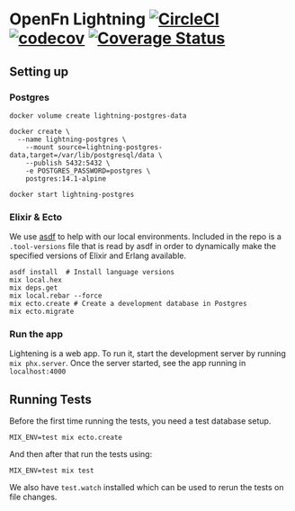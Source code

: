 # OpenFn Lightning [![CircleCI](https://circleci.com/gh/OpenFn/lightning/tree/main.svg?style=svg&circle-token=085c00fd6662e9a36012810fb7cf1f09f3604bc6)](https://circleci.com/gh/OpenFn/lightning/tree/main) [![codecov](https://codecov.io/gh/OpenFn/lightning/branch/main/graph/badge.svg?token=FfDMxdGL3a)](https://codecov.io/gh/OpenFn/lightning) [![Coverage Status](https://coveralls.io/repos/github/OpenFn/lightning/badge.svg?t=4vHZlQ)](https://coveralls.io/github/OpenFn/lightning)

## Setting up

### Postgres

```
docker volume create lightning-postgres-data

docker create \
  --name lightning-postgres \
	--mount source=lightning-postgres-data,target=/var/lib/postgresql/data \
	--publish 5432:5432 \
	-e POSTGRES_PASSWORD=postgres \
	postgres:14.1-alpine

docker start lightning-postgres
```

### Elixir & Ecto

We use [asdf](https://github.com/asdf-vm/asdf) to help with our local environments.
Included in the repo is a `.tool-versions` file that is read by asdf in order
to dynamically make the specified versions of Elixir and Erlang available.

```
asdf install  # Install language versions
mix local.hex
mix deps.get
mix local.rebar --force
mix ecto.create # Create a development database in Postgres
mix ecto.migrate
```

### Run the app

Lightening is a web app. To run it, start the development server by running `mix phx.server`. Once the server started, see the app running in `localhost:4000`

## Running Tests

Before the first time running the tests, you need a test database setup.

```
MIX_ENV=test mix ecto.create
```

And then after that run the tests using:

```
MIX_ENV=test mix test
```

We also have `test.watch` installed which can be used to rerun the tests on file changes.

